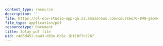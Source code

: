 ```yaml
---
content_type: resource
description: ''
file: https://ol-ocw-studio-app-qa.s3.amazonaws.com/courses/6-849-geometric-folding-algorithms-linkages-origami-polyhedra-fall-2012/c486d452ba43d89e6b5c1bf10f7c776f_2X9Tv1bF2UM.pdf
file_type: application/pdf
resourcetype: Document
title: 3play pdf file
uid: c486d452-ba43-d89e-6b5c-1bf10f7c776f
---
```

